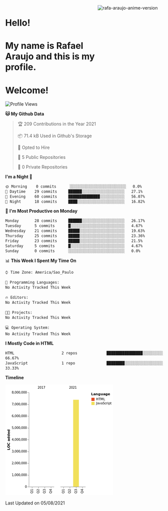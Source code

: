 <img align="right" height="200" width="210" alt="rafa-araujo-anime-version" src="https://cdn.discordapp.com/attachments/872942902454681690/872943127726538823/mygif.gif">
<h1> Hello!</h1>
<h1>My name is Rafael Araujo and this is my profile.</h1>

<h1> Welcome!</h1>

<!--START_SECTION:waka-->
![Profile Views](http://img.shields.io/badge/Profile%20Views-10-blue)

**🐱 My Github Data** 

> 🏆 209 Contributions in the Year 2021
 > 
> 📦 71.4 kB Used in Github's Storage 
 > 
> 💼 Opted to Hire
 > 
> 📜 5 Public Repositories 
 > 
> 🔑 0 Private Repositories  
 > 
**I'm a Night 🦉** 

```text
🌞 Morning    0 commits      ░░░░░░░░░░░░░░░░░░░░░░░░░   0.0% 
🌆 Daytime    29 commits     ██████░░░░░░░░░░░░░░░░░░░   27.1% 
🌃 Evening    60 commits     ██████████████░░░░░░░░░░░   56.07% 
🌙 Night      18 commits     ████░░░░░░░░░░░░░░░░░░░░░   16.82%

```
📅 **I'm Most Productive on Monday** 

```text
Monday       28 commits     ██████░░░░░░░░░░░░░░░░░░░   26.17% 
Tuesday      5 commits      █░░░░░░░░░░░░░░░░░░░░░░░░   4.67% 
Wednesday    21 commits     █████░░░░░░░░░░░░░░░░░░░░   19.63% 
Thursday     25 commits     █████░░░░░░░░░░░░░░░░░░░░   23.36% 
Friday       23 commits     █████░░░░░░░░░░░░░░░░░░░░   21.5% 
Saturday     5 commits      █░░░░░░░░░░░░░░░░░░░░░░░░   4.67% 
Sunday       0 commits      ░░░░░░░░░░░░░░░░░░░░░░░░░   0.0%

```


📊 **This Week I Spent My Time On** 

```text
⌚︎ Time Zone: America/Sao_Paulo

💬 Programming Languages: 
No Activity Tracked This Week

🔥 Editors: 
No Activity Tracked This Week

🐱‍💻 Projects: 
No Activity Tracked This Week

💻 Operating System: 
No Activity Tracked This Week

```

**I Mostly Code in HTML** 

```text
HTML                     2 repos             ████████████████░░░░░░░░░   66.67% 
JavaScript               1 repo              ████████░░░░░░░░░░░░░░░░░   33.33%

```


**Timeline**

![Chart not found](https://raw.githubusercontent.com/rafa-araujo/rafa-araujo/main/charts/bar_graph.png) 


 Last Updated on 05/08/2021
<!--END_SECTION:waka-->
